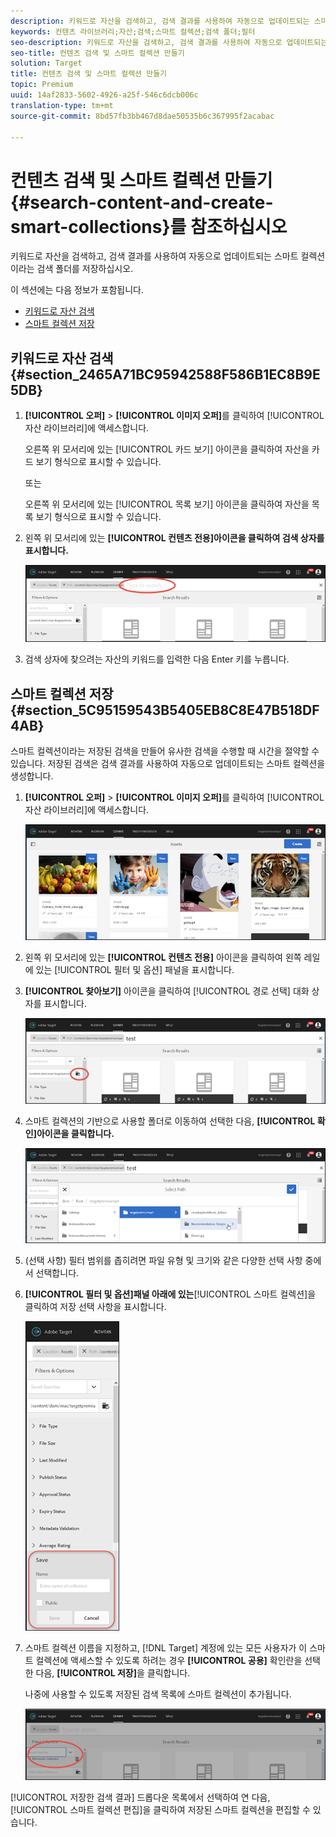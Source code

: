 ```yaml
---
description: 키워드로 자산을 검색하고, 검색 결과를 사용하여 자동으로 업데이트되는 스마트 컬렉션이라는 검색 폴더를 저장하십시오.
keywords: 컨텐츠 라이브러리;자산;검색;스마트 컬렉션;검색 폴더;필터
seo-description: 키워드로 자산을 검색하고, 검색 결과를 사용하여 자동으로 업데이트되는 스마트 컬렉션이라는 검색 폴더를 저장하십시오.
seo-title: 컨텐츠 검색 및 스마트 컬렉션 만들기
solution: Target
title: 컨텐츠 검색 및 스마트 컬렉션 만들기
topic: Premium
uuid: 14af2833-5602-4926-a25f-546c6dcb006c
translation-type: tm+mt
source-git-commit: 8bd57fb3bb467d8dae50535b6c367995f2acabac

---
```



# 컨텐츠 검색 및 스마트 컬렉션 만들기{#search-content-and-create-smart-collections}를 참조하십시오

키워드로 자산을 검색하고, 검색 결과를 사용하여 자동으로 업데이트되는 스마트 컬렉션이라는 검색 폴더를 저장하십시오.

이 섹션에는 다음 정보가 포함됩니다.

* [키워드로 자산 검색](../../c-experiences/c-manage-content/filter-and-search-content.md#section_2465A71BC95942588F586B1EC8B9E5DB)
* [스마트 컬렉션 저장](../../c-experiences/c-manage-content/filter-and-search-content.md#section_5C95159543B5405EB8C8E47B518DF4AB)

## 키워드로 자산 검색 {#section_2465A71BC95942588F586B1EC8B9E5DB}

1. **[!UICONTROL 오퍼]** &gt; **[!UICONTROL 이미지 오퍼]**&#x200B;를 클릭하여 [!UICONTROL 자산 라이브러리]에 액세스합니다.

   오른쪽 위 모서리에 있는 [!UICONTROL 카드 보기] 아이콘을 클릭하여 자산을 카드 보기 형식으로 표시할 수 있습니다.

   또는

   오른쪽 위 모서리에 있는 [!UICONTROL 목록 보기] 아이콘을 클릭하여 자산을 목록 보기 형식으로 표시할 수 있습니다.

1. 왼쪽 위 모서리에 있는 **[!UICONTROL 컨텐츠 전용]아이콘을 클릭하여 검색 상자를 표시합니다.**

   ![](assets/search_assets.png)

1. 검색 상자에 찾으려는 자산의 키워드를 입력한 다음 Enter 키를 누릅니다.

## 스마트 컬렉션 저장 {#section_5C95159543B5405EB8C8E47B518DF4AB}

스마트 컬렉션이라는 저장된 검색을 만들어 유사한 검색을 수행할 때 시간을 절약할 수 있습니다. 저장된 검색은 검색 결과를 사용하여 자동으로 업데이트되는 스마트 컬렉션을 생성합니다.

1. **[!UICONTROL 오퍼]** &gt; **[!UICONTROL 이미지 오퍼]**&#x200B;를 클릭하여 [!UICONTROL 자산 라이브러리]에 액세스합니다.

   ![](assets/content.png)

1. 왼쪽 위 모서리에 있는 **[!UICONTROL 컨텐츠 전용]** 아이콘을 클릭하여 왼쪽 레일에 있는 [!UICONTROL 필터 및 옵션] 패널을 표시합니다.
1. **[!UICONTROL 찾아보기]** 아이콘을 클릭하여 [!UICONTROL 경로 선택] 대화 상자를 표시합니다.

   ![](assets/browse_folders.png)

1. 스마트 컬렉션의 기반으로 사용할 폴더로 이동하여 선택한 다음, **[!UICONTROL 확인]아이콘을 클릭합니다.**

   ![](assets/browse_folders2.png)

1. (선택 사항) 필터 범위를 좁히려면 파일 유형 및 크기와 같은 다양한 선택 사항 중에서 선택합니다.
1. **[!UICONTROL 필터 및 옵션]패널 아래에 있는**[!UICONTROL 스마트 컬렉션]을 클릭하여 저장 선택 사항을 표시합니다.

   ![](assets/save_smart_collection_options.png)

1. 스마트 컬렉션 이름을 지정하고, [!DNL Target] 계정에 있는 모든 사용자가 이 스마트 컬렉션에 액세스할 수 있도록 하려는 경우 **[!UICONTROL 공용]** 확인란을 선택한 다음, **[!UICONTROL 저장]**&#x200B;을 클릭합니다.

   나중에 사용할 수 있도록 저장된 검색 목록에 스마트 컬렉션이 추가됩니다.

   ![](assets/saved_smart_collection.png)

[!UICONTROL 저장한 검색 결과] 드롭다운 목록에서 선택하여 연 다음, [!UICONTROL 스마트 컬렉션 편집]을 클릭하여 저장된 스마트 컬렉션을 편집할 수 있습니다.

